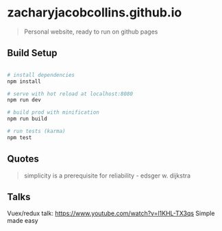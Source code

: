 # zacharyjacobcollins.github.io

> Personal website, ready to run on github pages 


## Build Setup

``` bash

# install dependencies
npm install

# serve with hot reload at localhost:8080
npm run dev

# build prod with minification
npm run build

# run tests (karma)
npm test
```
## Quotes
> simplicity is a prerequisite for reliability - edsger w. dijkstra

## Talks
Vuex/redux talk: https://www.youtube.com/watch?v=l1KHL-TX3qs
Simple made easy



